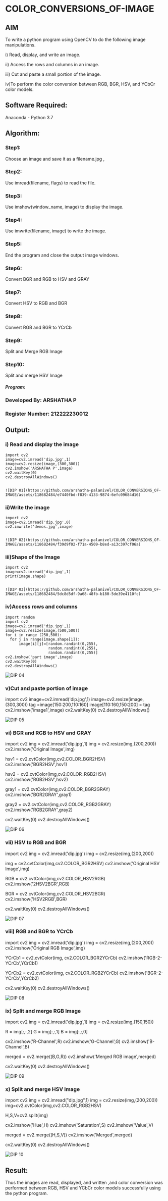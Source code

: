 # COLOR_CONVERSIONS_OF-IMAGE
## AIM
To write a python program using OpenCV to do the following image manipulations.

i) Read, display, and write an image.

ii) Access the rows and columns in an image.

iii) Cut and paste a small portion of the image.

iv)To perform the color conversion between RGB, BGR, HSV, and YCbCr color models.


## Software Required:
Anaconda - Python 3.7
## Algorithm:
### Step1:
Choose an image and save it as a filename.jpg ,
### Step2:
Use imread(filename, flags) to read the file.
### Step3:
Use imshow(window_name, image) to display the image.
### Step4:
Use imwrite(filename, image) to write the image.
### Step5:
End the program and close the output image windows.
### Step6:
Convert BGR and RGB to HSV and GRAY
### Step7:
Convert HSV to RGB and BGR
### Step8:
Convert RGB and BGR to YCrCb
### Step9:
Split and Merge RGB Image
### Step10:
Split and merge HSV Image

##### Program:
### Developed By: ARSHATHA P
### Register Number: 212222230012


## Output:

### i) Read and display the image

    import cv2
    image=cv2.imread('dip.jpg',1)
    image=cv2.resize(image,(300,300))
    cv2.imshow('ARSHATHA P',image)
    cv2.waitKey(0)
    cv2.destroyAllWindows()

   
    ![DIP 01](https://github.com/arshatha-palanivel/COLOR_CONVERSIONS_OF-IMAGE/assets/118682484/e7440fbd-f839-4133-9874-6efc09684d16)


### ii)Write the image

    import cv2
    image=cv2.imread('dip.jpg',0)
    cv2.imwrite('demos.jpg',image)

    
    ![DIP 02](https://github.com/arshatha-palanivel/COLOR_CONVERSIONS_OF-IMAGE/assets/118682484/f39d9f02-f71a-4509-b8ed-a13c397cf06a)


### iii)Shape of the Image

    import cv2
    image=cv2.imread('dip.jpg',1)
    print(image.shape)

   
    ![DIP 03](https://github.com/arshatha-palanivel/COLOR_CONVERSIONS_OF-IMAGE/assets/118682484/5dc8d5df-9a68-48fb-b180-5de39e4110fc)



### iv)Access rows and columns

    import random
    import cv2
    image=cv2.imread('dip.jpg',1)
    image=cv2.resize(image,(500,500))
    for i in range (250,500):
      for j in range(image.shape[1]):
          image[i][j]=[random.randint(0,255),
                       random.randint(0,255),
                       random.randint(0,255)] 
    cv2.imshow('part image',image)
    cv2.waitKey(0)
    cv2.destroyAllWindows()

   ![DIP 04](https://github.com/arshatha-palanivel/COLOR_CONVERSIONS_OF-IMAGE/assets/118682484/3b8ac2ff-ab9d-4b03-b090-4302530390af)

    


### v)Cut and paste portion of image

 import cv2
  image=cv2.imread('dip.jpg',1)
  image=cv2.resize(image,(300,300))
  tag =image[150:200,110:160]
  image[110:160,150:200] = tag
  cv2.imshow('image1',image)
  cv2.waitKey(0)
  cv2.destroyAllWindows()

  ![DIP 05](https://github.com/arshatha-palanivel/COLOR_CONVERSIONS_OF-IMAGE/assets/118682484/3a73b3fb-f389-4923-b25a-8315d0e480d5)


### vi) BGR and RGB to HSV and GRAY

import cv2
img = cv2.imread('dip.jpg',1)
img = cv2.resize(img,(200,200))
cv2.imshow('Original Image',img)

hsv1 = cv2.cvtColor(img,cv2.COLOR_BGR2HSV)
cv2.imshow('BGR2HSV',hsv1)

hsv2 = cv2.cvtColor(img,cv2.COLOR_RGB2HSV)
cv2.imshow('RGB2HSV',hsv2)

gray1 = cv2.cvtColor(img,cv2.COLOR_BGR2GRAY)
cv2.imshow('BGR2GRAY',gray1)

gray2 = cv2.cvtColor(img,cv2.COLOR_RGB2GRAY)
cv2.imshow('RGB2GRAY',gray2)

cv2.waitKey(0)
cv2.destroyAllWindows()

![DIP 06](https://github.com/arshatha-palanivel/COLOR_CONVERSIONS_OF-IMAGE/assets/118682484/946dc39b-c290-4a47-b6c6-4fce07a700b1)


### vii) HSV to RGB and BGR

import cv2
img = cv2.imread('dip.jpg')
img = cv2.resize(img,(200,200))

img = cv2.cvtColor(img,cv2.COLOR_BGR2HSV)
cv2.imshow('Original HSV Image',img)

RGB = cv2.cvtColor(img,cv2.COLOR_HSV2RGB)
cv2.imshow('2HSV2BGR',RGB)

BGR = cv2.cvtColor(img,cv2.COLOR_HSV2BGR)
cv2.imshow('HSV2RGB',BGR)

cv2.waitKey(0)
cv2.destroyAllWindows()

![DIP 07](https://github.com/arshatha-palanivel/COLOR_CONVERSIONS_OF-IMAGE/assets/118682484/693febcb-d3e8-4e88-802d-a78b6dfd54ec)


### viii) RGB and BGR to YCrCb

import cv2
img = cv2.imread('dip.jpg')
img = cv2.resize(img,(200,200))
cv2.imshow('Original RGB Image',img)

YCrCb1 = cv2.cvtColor(img, cv2.COLOR_BGR2YCrCb)
cv2.imshow('RGB-2-YCrCb',YCrCb1)

YCrCb2 = cv2.cvtColor(img, cv2.COLOR_RGB2YCrCb)
cv2.imshow('BGR-2-YCrCb',YCrCb2)

cv2.waitKey(0)
cv2.destroyAllWindows()

![DIP 08](https://github.com/arshatha-palanivel/COLOR_CONVERSIONS_OF-IMAGE/assets/118682484/946e10d4-d772-4ffc-8299-bb9f6ca9c9d4)



### ix) Split and merge RGB Image

import cv2
img = cv2.imread('dip.jpg',1)
img = cv2.resize(img,(150,150))

R = img[:,:,2]
G = img[:,:,1]
B = img[:,:,0]

cv2.imshow('R-Channel',R)
cv2.imshow('G-Channel',G)
cv2.imshow('B-Channel',B)

merged = cv2.merge((B,G,R))
cv2.imshow('Merged RGB image',merged)

cv2.waitKey(0)
cv2.destroyAllWindows()

![DIP 09](https://github.com/arshatha-palanivel/COLOR_CONVERSIONS_OF-IMAGE/assets/118682484/e0856887-ef80-4d82-807e-120bebd236de)



### x) Split and merge HSV Image

import cv2
img = cv2.imread("dip.jpg",1)
img = cv2.resize(img,(200,200))
img=cv2.cvtColor(img,cv2.COLOR_RGB2HSV)

H,S,V=cv2.split(img)

cv2.imshow('Hue',H)
cv2.imshow('Saturation',S)
cv2.imshow('Value',V)

merged = cv2.merge((H,S,V))
cv2.imshow('Merged',merged)

cv2.waitKey(0)
cv2.destroyAllWindows()

![DIP 10](https://github.com/arshatha-palanivel/COLOR_CONVERSIONS_OF-IMAGE/assets/118682484/6a0cdba9-9fe5-4d76-875a-708ab593231c)




## Result:
Thus the images are read, displayed, and written ,and color conversion was performed between RGB, HSV and YCbCr color models successfully using the python program.







